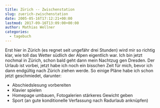 ```yaml
---
title: Zürich -- Zwischenstation
slug: zuerich-zwischenstation
date: 2005-05-16T17:12:21+00:00
lastmod: 2017-09-16T13:09:00+00:00
author: Mathias Wellner
categories:
  - tagebuch
---
```

Erst hier in Zürich (es regnet seit ungefähr drei Stunden) wird mir so richtig klar, wie toll das Wetter südlich der Alpen eigentlich war. Ich bin jetzt nochmal in Zürich, schon bald geht dann mein Nachtzug gen Dresden. Der Urlaub ist vorbei, jetzt habe ich noch ein bisschen Zeit für mich, bevor ich dann endgültig nach Zürich ziehen werde. So einige Pläne habe ich schon jetzt geschmiedet, darunter:

  * Abschiedslesung vorbereiten
  * Klavier spielen
  * Homepage umbauen, Fotogalerien stärkeres Gewicht geben
  * Sport (an gute konditionelle Verfassung nach Radurlaub anknüpfen)